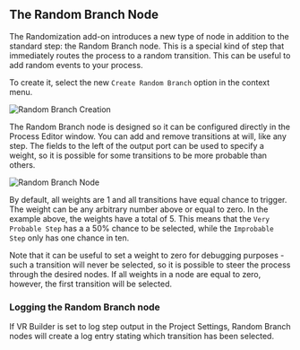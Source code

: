 ## The Random Branch Node

The Randomization add-on introduces a new type of node in addition to the standard step: the Random Branch node. This is
a special kind of step that immediately routes the process to a random transition. This can be useful to add random
events to your process.

To create it, select the new `Create Random Branch` option in the context menu.

![Random Branch Creation](images/random-branch-creation.png)

The Random Branch node is designed so it can be configured directly in the Process Editor window. You can add and remove
transitions at will, like any step. The fields to the left of the output port can be used to specify a weight, so it is
possible for some transitions to be more probable than others.

![Random Branch Node](images/random-branch.png)

By default, all weights are 1 and all transitions have equal chance to trigger. The weight can be any arbitrary number
above or equal to zero. In the example above, the weights have a total of 5. This means that the `Very Probable Step`
has a a 50% chance to be selected, while the `Improbable Step` only has one chance in ten.

Note that it can be useful to set a weight to zero for debugging purposes - such a transition will never be selected, so
it is possible to steer the process through the desired nodes. If all weights in a node are equal to zero, however, the
first transition will be selected.

### Logging the Random Branch node

If VR Builder is set to log step output in the Project Settings, Random Branch nodes will create a log entry stating
which transition has been selected.
